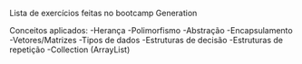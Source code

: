 Lista de exercícios feitas no bootcamp Generation

Conceitos aplicados:
-Herança
-Polimorfismo
-Abstração
-Encapsulamento
-Vetores/Matrizes
-Tipos de dados
-Estruturas de decisão
-Estruturas de repetição
-Collection (ArrayList)
